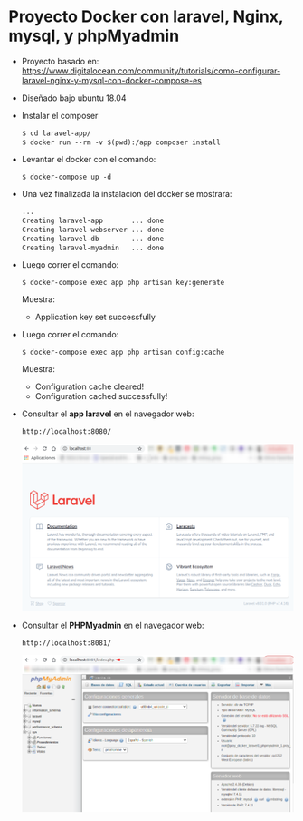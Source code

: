 # Proyecto Docker con laravel, Nginx, mysql, y phpMyadmin

- Proyecto basado en:
    https://www.digitalocean.com/community/tutorials/como-configurar-laravel-nginx-y-mysql-con-docker-compose-es

- Diseñado bajo ubuntu 18.04  

- Instalar el composer
    ```
    $ cd laravel-app/
    $ docker run --rm -v $(pwd):/app composer install
    ```
- Levantar el docker con el comando:
    ```
    $ docker-compose up -d
    ```
- Una vez finalizada la instalacion del docker se mostrara:   
   ```
   ...
   Creating laravel-app       ... done
   Creating laravel-webserver ... done
   Creating laravel-db        ... done
   Creating laravel-myadmin   ... done
   ```
- Luego correr el comando:
    ```
    $ docker-compose exec app php artisan key:generate
    ```
    Muestra:
    - Application key set successfully
- Luego correr el comando:
    ```
    $ docker-compose exec app php artisan config:cache
    ```
    Muestra:
    - Configuration cache cleared!
    - Configuration cached successfully!
- Consultar el **app laravel** en el navegador web:
   ```
   http://localhost:8080/
   ```
    ![Inicio](./readme_docs/1_localhost88.png)
- Consultar el **PHPMyadmin** en el navegador web:
   ```
   http://localhost:8081/
   ```
    ![Inicio](./readme_docs/2_phpmyadmin.png)